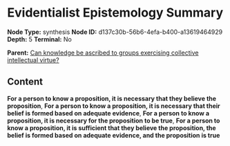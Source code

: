# Evidentialist Epistemology Summary

**Node Type:** synthesis
**Node ID:** d137c30b-56b6-4efa-b400-a13619464929
**Depth:** 5
**Terminal:** No

**Parent:** [Can knowledge be ascribed to groups exercising collective intellectual virtue?](can-knowledge-be-ascribed-to-groups-exercising-collective-intellectual-virtue-antithesis-de746669-cdca-4f2f-8dc5-c002ad16d519.md)

## Content

**For a person to know a proposition, it is necessary that they believe the proposition**, **For a person to know a proposition, it is necessary that their belief is formed based on adequate evidence**, **For a person to know a proposition, it is necessary for the proposition to be true**, **For a person to know a proposition, it is sufficient that they believe the proposition, the belief is formed based on adequate evidence, and the proposition is true**
